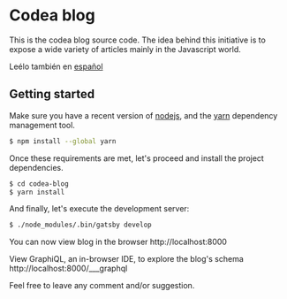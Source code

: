# Codea blog

This is the codea blog source code. The idea behind this initiative is to expose
a wide variety of articles mainly in the Javascript world. 

Leélo también en [español](README.md)

## Getting started

Make sure you have a recent version of [nodejs](https://nodejs.org), and the
[yarn](https://yarnpkg.com) dependency management tool.

```sh
$ npm install --global yarn
```

Once these requirements are met, let's proceed and install the project dependencies.

```sh
$ cd codea-blog
$ yarn install
```

And finally, let's execute the development server:

```sh
$ ./node_modules/.bin/gatsby develop
```

You can now view blog in the browser http://localhost:8000

View GraphiQL, an in-browser IDE, to explore the blog's schema http://localhost:8000/___graphql


Feel free to leave any comment and/or suggestion.
